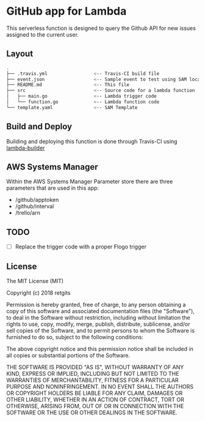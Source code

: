 # GitHub app for Lambda

This serverless function is designed to query the Github API for new issues assigned to the current user.

## Layout
```bash
.
├── .travis.yml                 <-- Travis-CI build file
├── event.json                  <-- Sample event to test using SAM local
├── README.md                   <-- This file
├── src                         <-- Source code for a lambda function
│   ├── main.go                 <-- Lambda trigger code
│   └── function.go             <-- Lambda function code
└── template.yaml               <-- SAM Template
```

## Build and Deploy
Building and deploying this function is done through Travis-CI using [lambda-builder](https://github.com/retgits/lambda-builder)

## AWS Systems Manager
Within the AWS Systems Manager Parameter store there are three parameters that are used in this app:

* /github/apptoken
* /github/interval
* /trello/arn

## TODO
- [ ] Replace the trigger code with a proper Flogo trigger

## License
The MIT License (MIT)

Copyright (c) 2018 retgits

Permission is hereby granted, free of charge, to any person obtaining a copy
of this software and associated documentation files (the "Software"), to deal
in the Software without restriction, including without limitation the rights
to use, copy, modify, merge, publish, distribute, sublicense, and/or sell
copies of the Software, and to permit persons to whom the Software is
furnished to do so, subject to the following conditions:

The above copyright notice and this permission notice shall be included in all
copies or substantial portions of the Software.

THE SOFTWARE IS PROVIDED "AS IS", WITHOUT WARRANTY OF ANY KIND, EXPRESS OR
IMPLIED, INCLUDING BUT NOT LIMITED TO THE WARRANTIES OF MERCHANTABILITY,
FITNESS FOR A PARTICULAR PURPOSE AND NONINFRINGEMENT. IN NO EVENT SHALL THE
AUTHORS OR COPYRIGHT HOLDERS BE LIABLE FOR ANY CLAIM, DAMAGES OR OTHER
LIABILITY, WHETHER IN AN ACTION OF CONTRACT, TORT OR OTHERWISE, ARISING FROM,
OUT OF OR IN CONNECTION WITH THE SOFTWARE OR THE USE OR OTHER DEALINGS IN THE
SOFTWARE.